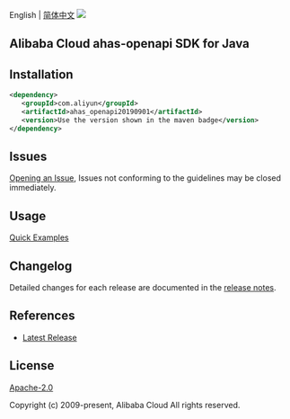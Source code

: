 English | [简体中文](README-CN.md)
![](https://aliyunsdk-pages.alicdn.com/icons/AlibabaCloud.svg)

## Alibaba Cloud ahas-openapi SDK for Java

## Installation

```xml
<dependency>
   <groupId>com.aliyun</groupId>
   <artifactId>ahas_openapi20190901</artifactId>
   <version>Use the version shown in the maven badge</version>
</dependency>
```

## Issues
[Opening an Issue](https://github.com/aliyun/alibabacloud-java-sdk/issues/new), Issues not conforming to the guidelines may be closed immediately.

## Usage
[Quick Examples](https://github.com/aliyun/alibabacloud-java-sdk/blob/master/docs/0-Examples-EN.md#quick-examples)

## Changelog
Detailed changes for each release are documented in the [release notes](./ChangeLog.txt).

## References
* [Latest Release](https://github.com/aliyun/alibabacloud-java-sdk/)

## License
[Apache-2.0](http://www.apache.org/licenses/LICENSE-2.0)

Copyright (c) 2009-present, Alibaba Cloud All rights reserved.